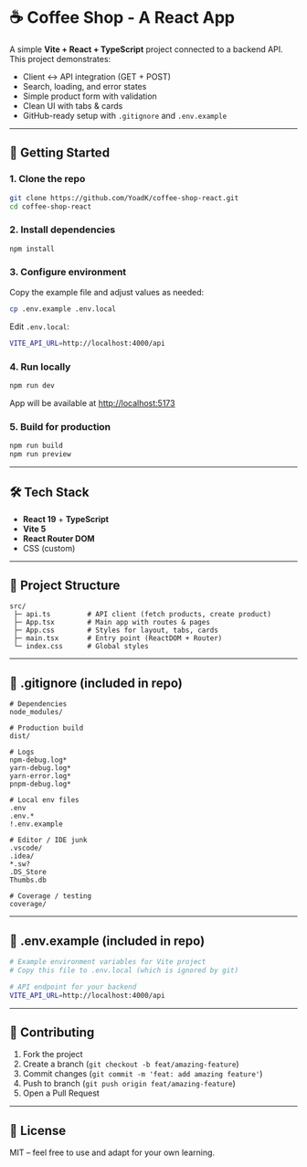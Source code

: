 # ☕ Coffee Shop - A React App

A simple **Vite + React + TypeScript** project connected to a backend API.  
This project demonstrates:
- Client ↔ API integration (GET + POST)
- Search, loading, and error states
- Simple product form with validation
- Clean UI with tabs & cards
- GitHub-ready setup with `.gitignore` and `.env.example`

---

## 🚀 Getting Started

### 1. Clone the repo
```bash
git clone https://github.com/YoadK/coffee-shop-react.git
cd coffee-shop-react
```

### 2. Install dependencies
```bash
npm install
```

### 3. Configure environment
Copy the example file and adjust values as needed:
```bash
cp .env.example .env.local
```

Edit `.env.local`:
```bash
VITE_API_URL=http://localhost:4000/api
```

### 4. Run locally
```bash
npm run dev
```
App will be available at [http://localhost:5173](http://localhost:5173)

### 5. Build for production
```bash
npm run build
npm run preview
```

---

## 🛠 Tech Stack
- **React 19** + **TypeScript**
- **Vite 5**
- **React Router DOM**
- CSS (custom)

---

## 📂 Project Structure
```
src/
 ├─ api.ts         # API client (fetch products, create product)
 ├─ App.tsx        # Main app with routes & pages
 ├─ App.css        # Styles for layout, tabs, cards
 ├─ main.tsx       # Entry point (ReactDOM + Router)
 └─ index.css      # Global styles
```

---

## 📄 .gitignore (included in repo)
```gitignore
# Dependencies
node_modules/

# Production build
dist/

# Logs
npm-debug.log*
yarn-debug.log*
yarn-error.log*
pnpm-debug.log*

# Local env files
.env
.env.*
!.env.example

# Editor / IDE junk
.vscode/
.idea/
*.sw?
.DS_Store
Thumbs.db

# Coverage / testing
coverage/
```

---

## 📄 .env.example (included in repo)
```bash
# Example environment variables for Vite project
# Copy this file to .env.local (which is ignored by git)

# API endpoint for your backend
VITE_API_URL=http://localhost:4000/api
```

---

## 🤝 Contributing
1. Fork the project  
2. Create a branch (`git checkout -b feat/amazing-feature`)  
3. Commit changes (`git commit -m 'feat: add amazing feature'`)  
4. Push to branch (`git push origin feat/amazing-feature`)  
5. Open a Pull Request  

---

## 📜 License
MIT – feel free to use and adapt for your own learning.

